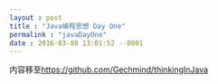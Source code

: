 ```yaml
---
layout : post
title : "Java编程思想 Day One"
permalink : "javaDayOne"
date : 2016-03-08 13:01:52 --0001
---
```


内容移至<https://github.com/Gechmind/thinkingInJava>
    

